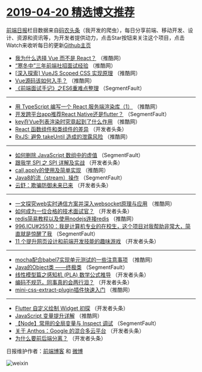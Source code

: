 # [2019-04-20 精选博文推荐](http://hao.caibaojian.com/date/2019/04/20)

[前端日报](http://caibaojian.com/c/news)栏目数据来自[码农头条](http://hao.caibaojian.com/)（我开发的爬虫），每日分享前端、移动开发、设计、资源和资讯等，为开发者提供动力，点击Star按钮来关注这个项目，点击Watch来收听每日的更新[Github主页](https://github.com/kujian/frontendDaily)
* [我为什么选择 Vue 而不是 React？](http://hao.caibaojian.com/108109.html) （推酷网）
* [“寒冬中”三年前端社招面试经验](http://hao.caibaojian.com/108090.html) （推酷网）
* [[深入探索] VueJS Scoped CSS 实现原理](http://hao.caibaojian.com/108103.html) （推酷网）
* [Vue源码该如何入手？](http://hao.caibaojian.com/108108.html) （推酷网）
* [《前端面试手记》之ES6重难点整理](http://hao.caibaojian.com/108029.html) （SegmentFault）

***
* [用 TypeScript 编写一个 React 服务端渲染库（1）](http://hao.caibaojian.com/108099.html) （推酷网）
* [开发跨平台app推荐React Native还是flutter？](http://hao.caibaojian.com/108031.html) （SegmentFault）
* [key在Vue列表渲染时究竟起到了什么作用](http://hao.caibaojian.com/108091.html) （推酷网）
* [React 函数组件和类组件的差异](http://hao.caibaojian.com/108065.html) （开发者头条）
* [RxJS: 避免 takeUntil 造成的泄露风险](http://hao.caibaojian.com/108095.html) （推酷网）

***
* [如何删除 JavaScript 数组中的虚值](http://hao.caibaojian.com/108027.html) （SegmentFault）
* [跟我学 SPI 之 SPI 详解及实战](http://hao.caibaojian.com/108059.html) （开发者头条）
* [call,apply的使用及简单实现](http://hao.caibaojian.com/108096.html) （推酷网）
* [Java8的流（stream）操作](http://hao.caibaojian.com/108038.html) （SegmentFault）
* [云舒：欺骗防御未来已来](http://hao.caibaojian.com/108070.html) （开发者头条）

***
* [一文探究web实时通信方案并深入websocket原理与应用](http://hao.caibaojian.com/108107.html) （推酷网）
* [如何成为一位合格的技术面试官？](http://hao.caibaojian.com/108049.html) （开发者头条）
* [redis简易教程以及使用nodejs连接redis](http://hao.caibaojian.com/108086.html) （推酷网）
* [996.ICU#25510：我是计算机专业的在校生，这个项目对我帮助非常大，简直就是惊醒了我](http://hao.caibaojian.com/108028.html) （SegmentFault）
* [11 个提升网页设计和前端开发技能的趣味游戏](http://hao.caibaojian.com/108060.html) （开发者头条）

***
* [mocha配合babel7实现单元测试的一些注意事项](http://hao.caibaojian.com/108097.html) （推酷网）
* [Java的Object类  &#8212;&#8212;终极类](http://hao.caibaojian.com/108039.html) （SegmentFault）
* [线性模型篇之感知机 (PLA) 数学公式推导](http://hao.caibaojian.com/108071.html) （开发者头条）
* [编码不规范，同事真的会两行泪？](http://hao.caibaojian.com/108050.html) （开发者头条）
* [mini-css-extract-plugin插件快速入门](http://hao.caibaojian.com/108087.html) （推酷网）

***
* [Flutter 自定义绘制 Widget 初探](http://hao.caibaojian.com/108061.html) （开发者头条）
* [JavaScript 变量提升详解](http://hao.caibaojian.com/108098.html) （推酷网）
* [【Node】常用的全局变量与 Inspect 调试](http://hao.caibaojian.com/108040.html) （SegmentFault）
* [关于 Anthos：Google 的混合多云平台](http://hao.caibaojian.com/108072.html) （开发者头条）
* [为什么要前后端分离？](http://hao.caibaojian.com/108051.html) （开发者头条）

日报维护作者：[前端博客](http://caibaojian.com/) 和 [微博](http://caibaojian.com/go/weibo)

![weixin](https://user-images.githubusercontent.com/3055447/38468989-651132ac-3b80-11e8-8e6b-15122322a9d7.png)